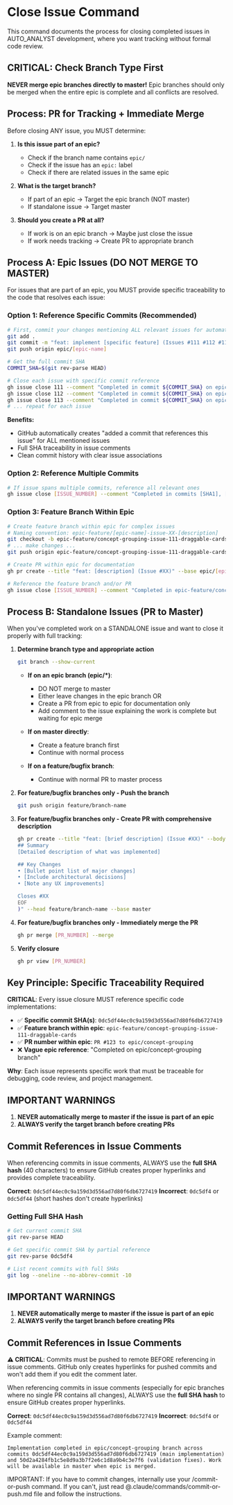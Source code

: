 # Close Issue Command

This command documents the process for closing completed issues in AUTO_ANALYST development, where you want tracking without formal code review.

## CRITICAL: Check Branch Type First

**NEVER merge epic branches directly to master!** Epic branches should only be merged when the entire epic is complete and all conflicts are resolved.

## Process: PR for Tracking + Immediate Merge

Before closing ANY issue, you MUST determine:

1. **Is this issue part of an epic?**
   - Check if the branch name contains `epic/`
   - Check if the issue has an `epic:` label
   - Check if there are related issues in the same epic

2. **What is the target branch?**
   - If part of an epic → Target the epic branch (NOT master)
   - If standalone issue → Target master

3. **Should you create a PR at all?**
   - If work is on an epic branch → Maybe just close the issue
   - If work needs tracking → Create PR to appropriate branch

## Process A: Epic Issues (DO NOT MERGE TO MASTER)

For issues that are part of an epic, you MUST provide specific traceability to the code that resolves each issue:

### Option 1: Reference Specific Commits (Recommended)

```bash
# First, commit your changes mentioning ALL relevant issues for automatic GitHub linking
git add .
git commit -m "feat: implement [specific feature] (Issues #111 #112 #113 #114 #115 #116)"
git push origin epic/[epic-name]

# Get the full commit SHA
COMMIT_SHA=$(git rev-parse HEAD)

# Close each issue with specific commit reference
gh issue close 111 --comment "Completed in commit ${COMMIT_SHA} on epic/[epic-name] branch"
gh issue close 112 --comment "Completed in commit ${COMMIT_SHA} on epic/[epic-name] branch"
gh issue close 113 --comment "Completed in commit ${COMMIT_SHA} on epic/[epic-name] branch"
# ... repeat for each issue
```

**Benefits:**
- GitHub automatically creates "added a commit that references this issue" for ALL mentioned issues
- Full SHA traceability in issue comments
- Clean commit history with clear issue associations

### Option 2: Reference Multiple Commits

```bash
# If issue spans multiple commits, reference all relevant ones
gh issue close [ISSUE_NUMBER] --comment "Completed in commits [SHA1], [SHA2], [SHA3] on epic/[epic-name] branch"
```

### Option 3: Feature Branch Within Epic

```bash
# Create feature branch within epic for complex issues
# Naming convention: epic-feature/[epic-name]-issue-XX-[description]
git checkout -b epic-feature/concept-grouping-issue-111-draggable-cards
# ... make changes ...
git push origin epic-feature/concept-grouping-issue-111-draggable-cards

# Create PR within epic for documentation
gh pr create --title "feat: [description] (Issue #XX)" --base epic/[epic-name]

# Reference the feature branch and/or PR
gh issue close [ISSUE_NUMBER] --comment "Completed in epic-feature/concept-grouping-issue-111-draggable-cards branch (PR #YY) within epic/[epic-name]"
```

## Process B: Standalone Issues (PR to Master)

When you've completed work on a STANDALONE issue and want to close it properly with full tracking:

1. **Determine branch type and appropriate action**

   ```bash
   git branch --show-current
   ```

   - **If on an epic branch (epic/\*)**:
     - DO NOT merge to master
     - Either leave changes in the epic branch OR
     - Create a PR from epic to epic for documentation only
     - Add comment to the issue explaining the work is complete but waiting for epic merge

   - **If on master directly**:
     - Create a feature branch first
     - Continue with normal process

   - **If on a feature/bugfix branch**:
     - Continue with normal PR to master process

2. **For feature/bugfix branches only - Push the branch**

   ```bash
   git push origin feature/branch-name
   ```

3. **For feature/bugfix branches only - Create PR with comprehensive description**

   ```bash
   gh pr create --title "feat: [brief description] (Issue #XX)" --body "$(cat <<'EOF'
   ## Summary
   [Detailed description of what was implemented]

   ## Key Changes
   • [Bullet point list of major changes]
   • [Include architectural decisions]
   • [Note any UX improvements]

   Closes #XX
   EOF
   )" --head feature/branch-name --base master
   ```

4. **For feature/bugfix branches only - Immediately merge the PR**

   ```bash
   gh pr merge [PR_NUMBER] --merge
   ```

5. **Verify closure**

   ```bash
   gh pr view [PR_NUMBER]
   ```

## Key Principle: Specific Traceability Required

**CRITICAL**: Every issue closure MUST reference specific code implementations:

- ✅ **Specific commit SHA(s)**: `0dc5df44ec0c9a159d3d556ad7d80f6db6727419`
- ✅ **Feature branch within epic**: `epic-feature/concept-grouping-issue-111-draggable-cards`
- ✅ **PR number within epic**: `PR #123 to epic/concept-grouping`
- ❌ **Vague epic reference**: "Completed on epic/concept-grouping branch"

**Why**: Each issue represents specific work that must be traceable for debugging, code review, and project management.

## IMPORTANT WARNINGS

1. **NEVER automatically merge to master if the issue is part of an epic**
2. **ALWAYS verify the target branch before creating PRs**

## Commit References in Issue Comments

When referencing commits in issue comments, ALWAYS use the **full SHA hash** (40 characters) to ensure GitHub creates proper hyperlinks and provides complete traceability.

**Correct**: `0dc5df44ec0c9a159d3d556ad7d80f6db6727419`
**Incorrect**: `0dc5df4` or `0dc5df44` (short hashes don't create hyperlinks)

### Getting Full SHA Hash

```bash
# Get current commit SHA
git rev-parse HEAD

# Get specific commit SHA by partial reference
git rev-parse 0dc5df4

# List recent commits with full SHAs
git log --oneline --no-abbrev-commit -10
```

## IMPORTANT WARNINGS

1. **NEVER automatically merge to master if the issue is part of an epic**
2. **ALWAYS verify the target branch before creating PRs**

## Commit References in Issue Comments

**⚠️ CRITICAL**: Commits must be pushed to remote BEFORE referencing in issue comments. GitHub only creates hyperlinks for pushed commits and won't add them if you edit the comment later.

When referencing commits in issue comments (especially for epic branches where no single PR contains all changes), ALWAYS use the **full SHA hash** to ensure GitHub creates proper hyperlinks.

**Correct**: `0dc5df44ec0c9a159d3d556ad7d80f6db6727419`
**Incorrect**: `0dc5df4` or `0dc5df44`

Example comment:
```
Implementation completed in epic/concept-grouping branch across commits 0dc5df44ec0c9a159d3d556ad7d80f6db6727419 (main implementation) and 50d2a4284fb1c5e8d9a3b7f2e6c1d8a9b4c3e7f6 (validation fixes). Work will be available in master when epic is merged.
```
IMPORTANT: If you have to commit changes, internally use your /commit-or-push command. If you can't, just read @.claude/commands/commit-or-push.md file and follow the instructions.
